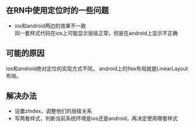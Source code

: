 ## 在RN中使用定位时的一些问题
- ios和android两边的效果不一致  
同一套样式代码在ios上可能显示层级正常，但是在android上显示不正确
## 可能的原因
ios和android绝对定位的实现方式不同，
android上的flex布局就是LinearLayout布局。
## 解决办法
- 设置zIndex，调整他们的层级关系
- 写两套样式，判断当前系统环境是ios还是android，再决定使用哪套样式